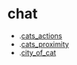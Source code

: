 # chat

* .[cats_actions](cats_actions.html)
* .[cats_proximity](cats_proximity.html)
* .[city_of_cat](ville.html)
